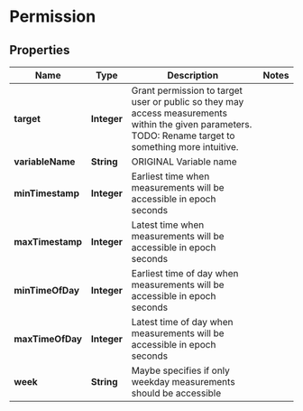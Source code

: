 
# Permission

## Properties
Name | Type | Description | Notes
------------ | ------------- | ------------- | -------------
**target** | **Integer** | Grant permission to target user or public so they may access measurements within the given parameters. TODO: Rename target to something more intuitive. | 
**variableName** | **String** | ORIGINAL Variable name | 
**minTimestamp** | **Integer** | Earliest time when measurements will be accessible in epoch seconds | 
**maxTimestamp** | **Integer** | Latest time when measurements will be accessible in epoch seconds | 
**minTimeOfDay** | **Integer** | Earliest time of day when measurements will be accessible in epoch seconds | 
**maxTimeOfDay** | **Integer** | Latest time of day when measurements will be accessible in epoch seconds | 
**week** | **String** | Maybe specifies if only weekday measurements should be accessible | 



